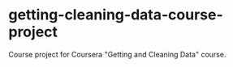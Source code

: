 # getting-cleaning-data-course-project
Course project for Coursera "Getting and Cleaning Data" course.
